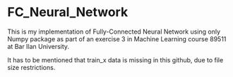 # FC_Neural_Network


This is my implementation of Fully-Connected Neural Network using only Numpy package as part of an exercise 3 in Machine Learning course 89511 at Bar Ilan University.

It has to be mentioned that train_x data is missing in this github, due to file size restrictions.

